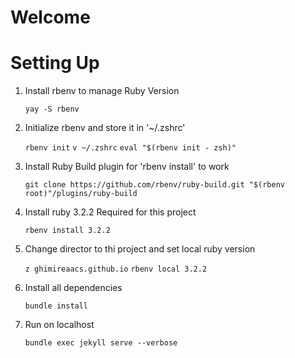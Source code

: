 # Welcome

# Setting Up
1. Install rbenv to manage Ruby Version
   
    `yay -S rbenv`
   
2. Initialize rbenv and store it in '~/.zshrc'

    `rbenv init`
    `v ~/.zshrc`
    `eval "$(rbenv init - zsh)"`

3. Install Ruby Build plugin for 'rbenv install' to work

    `git clone https://github.com/rbenv/ruby-build.git "$(rbenv root)"/plugins/ruby-build`

3. Install ruby 3.2.2 Required for this project

   `rbenv install 3.2.2`

4. Change director to thi project and set local ruby version

    `z ghimireaacs.github.io`
    `rbenv local 3.2.2`
   
5. Install all dependencies

    `bundle install`
   
6. Run on localhost

    `bundle exec jekyll serve --verbose`
